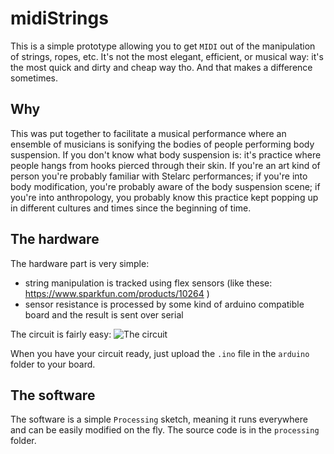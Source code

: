 # midiStrings
This is a simple prototype allowing you to get `MIDI` out of the manipulation of strings, ropes, etc. It's not the most elegant, efficient, or musical way: it's the most quick and dirty and cheap way tho. And that makes a difference sometimes.

## Why
This was put together to facilitate a musical performance where an ensemble of musicians is sonifying the bodies of people performing body suspension.
If you don't know what body suspension is: it's practice where people hangs from hooks pierced through their skin. If you're an art kind of person you're probably familiar with Stelarc performances; if you're into body modification, you're probably aware of the body suspension scene; if you're into anthropology, you probably know this practice kept popping up in different cultures and times since the beginning of time.

## The hardware
The hardware part is very simple:
* string manipulation is tracked using flex sensors (like these: https://www.sparkfun.com/products/10264 )
* sensor resistance is processed by some kind of arduino compatible board and the result is sent over serial

The circuit is fairly easy:
![The circuit](./flexSensorCirctuit.svg)

When you have your circuit ready, just upload the `.ino` file in the `arduino` folder to your board.

## The software
The software is a simple `Processing` sketch, meaning it runs everywhere and can be easily modified on the fly.
The source code is in the `processing` folder.